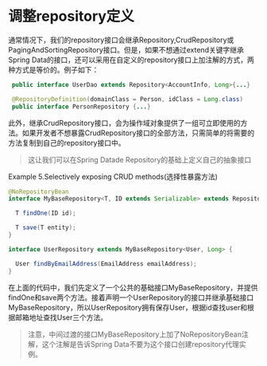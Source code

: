 # 调整repository定义
通常情况下，我们的repository接口会继承Repository,CrudRepository或PagingAndSortingRepository接口。但是，如果不想通过extend关键字继承Spring Data的接口，还可以采用在自定义的repository接口上加注解的方式，两种方式是等价的。例子如下：
```java
 public interface UserDao extends Repository<AccountInfo, Long>{...} 

 @RepositoryDefinition(domainClass = Person, idClass = Long.class) 
 public interface PersonRepository {...}

```
此外，继承CrudRepository接口，会为操作域对象提供了一组可立即使用的方法。如果开发者不想暴露CrudRepository接口的全部方法，只需简单的将需要的方法复制到自己的repository接口中。

>这让我们可以在Spring Datade Repository的基础上定义自己的抽象接口

Example 5.Selectively exposing CRUD methods(选择性暴露方法)
```java
@NoRepositoryBean
interface MyBaseRepository<T, ID extends Serializable> extends Repository<T, ID> {

  T findOne(ID id);

  T save(T entity);
}

interface UserRepository extends MyBaseRepository<User, Long> {

  User findByEmailAddress(EmailAddress emailAddress);
}

```
在上面的代码中，我们先定义了一个公共的基础接口MyBaseRepository，并提供findOne和save两个方法。接着声明一个UserRepository的接口并继承基础接口MyBaseRepository，所以UserRepository拥有保存User，根据id查找user和根据邮箱地址查找User三个方法。
>注意，中间过渡的接口MyBaseRepository上加了NoRepositoryBean注解，这个注解是告诉Spring Data不要为这个接口创建repository代理实例。
